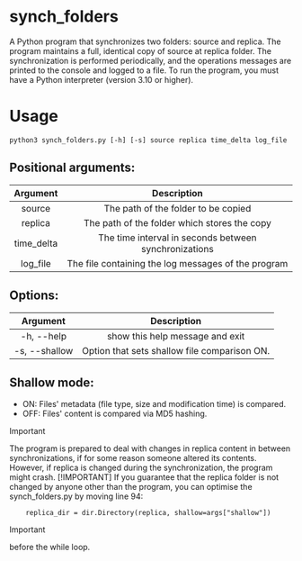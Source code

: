 # synch_folders

A Python program that synchronizes two folders: source and replica. The program maintains a full, identical copy of source at replica folder. The synchronization is performed periodically, and the operations messages are printed to the console and logged to a file.
To run the program, you must have a Python interpreter (version 3.10 or higher).

# Usage

```
python3 synch_folders.py [-h] [-s] source replica time_delta log_file
```

## Positional arguments:
| Argument  | Description |
| :-------: | :---------: |
| source    | The path of the folder to be copied |
| replica   | The path of the folder which stores the copy |
| time_delta| The time interval in seconds between synchronizations |
| log_file  | The file containing the log messages of the program |

## Options:
| Argument     | Description |
| :---------:  | :---------: |
| -h, --help   | show this help message and exit |
| -s, --shallow| Option that sets shallow file comparison ON.|

## Shallow mode:
- ON: Files' metadata (file type, size and modification time) is compared.
- OFF: Files' content is compared via MD5 hashing.

> [!IMPORTANT]
> The program is prepared to deal with changes in replica content in between synchronizations, if for some reason someone altered its contents. However, if replica is changed during the synchronization, the program might crash.
> [!IMPORTANT]
> If you guarantee that the replica folder is not changed by anyone other than the program, you can optimise the synch_folders.py by moving line 94:
```
    replica_dir = dir.Directory(replica, shallow=args["shallow"])
```
> [!IMPORTANT]
> before the while loop.




